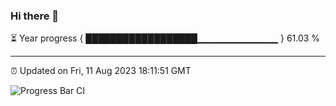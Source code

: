 ### Hi there 👋

⏳ Year progress { ██████████████████▁▁▁▁▁▁▁▁▁▁▁▁ } 61.03 %

---

⏰ Updated on Fri, 11 Aug 2023 18:11:51 GMT

![Progress Bar CI](https://github.com/liununu/liununu/workflows/Progress%20Bar%20CI/badge.svg)
